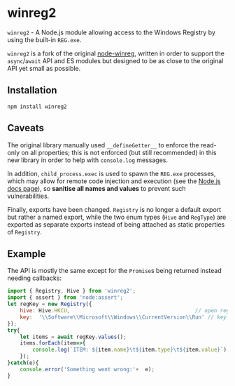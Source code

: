 # winreg2
`winreg2` - A Node.js module allowing access to the Windows Registry by using the built-in `REG.exe`.

`winreg2` is a fork of the original [node-winreg](https://github.com/fresc81/node-winreg), written in order to support the `async`/`await` API and ES modules but designed to be as close to the original API yet small as possible.

## Installation
```shell
npm install winreg2
```

## Caveats
The original library manually used `__defineGetter__` to enforce the read-only on all properties; this is not enforced (but still recommended) in this new library in order to help with `console.log` messages.

In addition, `child_process.exec` is used to spawn the `REG.exe` processes, which may allow for remote code injection and execution (see the [Node.js docs page](https://nodejs.org/dist/latest/docs/api/child_process.html#child_processexeccommand-options-callback)), so **sanitise all names and values** to prevent such vulnerabilities.

Finally, exports have been changed. `Registry` is no longer a default export but rather a named export, while the two enum types (`Hive` and `RegType`) are exported as separate exports instead of being attached as static properties of `Registry`.

## Example
The API is mostly the same except for the `Promise`s being returned instead needing callbacks:
```js
import { Registry, Hive } from 'winreg2';
import { assert } from 'node:assert';
let regKey = new Registry({
    hive: Hive.HKCU,                                        // open registry hive HKEY_CURRENT_USER
    key:  '\\Software\\Microsoft\\Windows\\CurrentVersion\\Run' // key containing autostart programs
});
try{
    let items = await regKey.values();
    items.forEach(item=>{
        console.log(`ITEM: ${item.name}\t${item.type}\t${item.value}`);
    });
}catch(e){
    console.error('Something went wrong:'+  e);
}
```